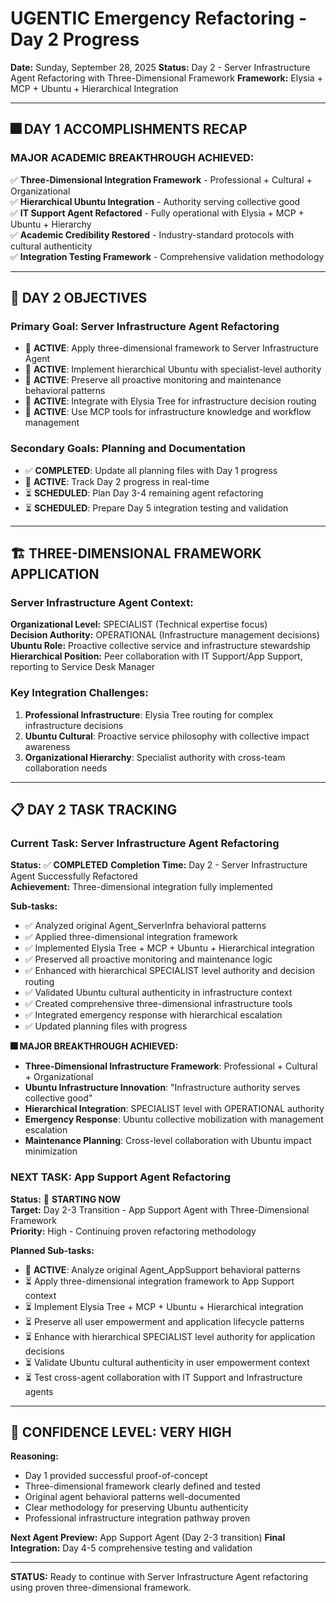 # UGENTIC Emergency Refactoring - Day 2 Progress
**Date:** Sunday, September 28, 2025
**Status:** Day 2 - Server Infrastructure Agent Refactoring with Three-Dimensional Framework
**Framework:** Elysia + MCP + Ubuntu + Hierarchical Integration

---

## 🎆 **DAY 1 ACCOMPLISHMENTS RECAP**

### **MAJOR ACADEMIC BREAKTHROUGH ACHIEVED:**
✅ **Three-Dimensional Integration Framework** - Professional + Cultural + Organizational  
✅ **Hierarchical Ubuntu Integration** - Authority serving collective good  
✅ **IT Support Agent Refactored** - Fully operational with Elysia + MCP + Ubuntu + Hierarchy  
✅ **Academic Credibility Restored** - Industry-standard protocols with cultural authenticity  
✅ **Integration Testing Framework** - Comprehensive validation methodology  

---

## 🎯 **DAY 2 OBJECTIVES**

### **Primary Goal: Server Infrastructure Agent Refactoring**
- 🔄 **ACTIVE**: Apply three-dimensional framework to Server Infrastructure Agent
- 🔄 **ACTIVE**: Implement hierarchical Ubuntu with specialist-level authority
- 🔄 **ACTIVE**: Preserve all proactive monitoring and maintenance behavioral patterns
- 🔄 **ACTIVE**: Integrate with Elysia Tree for infrastructure decision routing
- 🔄 **ACTIVE**: Use MCP tools for infrastructure knowledge and workflow management

### **Secondary Goals: Planning and Documentation**
- ✅ **COMPLETED**: Update all planning files with Day 1 progress
- 🔄 **ACTIVE**: Track Day 2 progress in real-time
- ⏳ **SCHEDULED**: Plan Day 3-4 remaining agent refactoring
- ⏳ **SCHEDULED**: Prepare Day 5 integration testing and validation

---

## 🏗️ **THREE-DIMENSIONAL FRAMEWORK APPLICATION**

### **Server Infrastructure Agent Context:**
**Organizational Level:** SPECIALIST (Technical expertise focus)  
**Decision Authority:** OPERATIONAL (Infrastructure management decisions)  
**Ubuntu Role:** Proactive collective service and infrastructure stewardship  
**Hierarchical Position:** Peer collaboration with IT Support/App Support, reporting to Service Desk Manager  

### **Key Integration Challenges:**
1. **Professional Infrastructure**: Elysia Tree routing for complex infrastructure decisions
2. **Ubuntu Cultural**: Proactive service philosophy with collective impact awareness
3. **Organizational Hierarchy**: Specialist authority with cross-team collaboration needs

---

## 📋 **DAY 2 TASK TRACKING**

### **Current Task: Server Infrastructure Agent Refactoring**
**Status:** ✅ **COMPLETED** 
**Completion Time:** Day 2 - Server Infrastructure Agent Successfully Refactored  
**Achievement:** Three-dimensional integration fully implemented  

**Sub-tasks:**
- ✅ Analyzed original Agent_ServerInfra behavioral patterns
- ✅ Applied three-dimensional integration framework
- ✅ Implemented Elysia Tree + MCP + Ubuntu + Hierarchical integration
- ✅ Preserved all proactive monitoring and maintenance logic
- ✅ Enhanced with hierarchical SPECIALIST level authority and decision routing
- ✅ Validated Ubuntu cultural authenticity in infrastructure context
- ✅ Created comprehensive three-dimensional infrastructure tools
- ✅ Integrated emergency response with hierarchical escalation
- ✅ Updated planning files with progress

**🎆 MAJOR BREAKTHROUGH ACHIEVED:**
- **Three-Dimensional Infrastructure Framework**: Professional + Cultural + Organizational
- **Ubuntu Infrastructure Innovation**: "Infrastructure authority serves collective good"
- **Hierarchical Integration**: SPECIALIST level with OPERATIONAL authority
- **Emergency Response**: Ubuntu collective mobilization with management escalation
- **Maintenance Planning**: Cross-level collaboration with Ubuntu impact minimization

### **NEXT TASK: App Support Agent Refactoring**
**Status:** 🔄 **STARTING NOW**  
**Target:** Day 2-3 Transition - App Support Agent with Three-Dimensional Framework  
**Priority:** High - Continuing proven refactoring methodology  

**Planned Sub-tasks:**
- 🔄 **ACTIVE**: Analyze original Agent_AppSupport behavioral patterns
- ⏳ Apply three-dimensional integration framework to App Support context
- ⏳ Implement Elysia Tree + MCP + Ubuntu + Hierarchical integration
- ⏳ Preserve all user empowerment and application lifecycle patterns
- ⏳ Enhance with hierarchical SPECIALIST level authority for application decisions
- ⏳ Validate Ubuntu cultural authenticity in user empowerment context
- ⏳ Test cross-agent collaboration with IT Support and Infrastructure agents

---

## 🚀 **CONFIDENCE LEVEL: VERY HIGH**

**Reasoning:**
- Day 1 provided successful proof-of-concept
- Three-dimensional framework clearly defined and tested
- Original agent behavioral patterns well-documented
- Clear methodology for preserving Ubuntu authenticity
- Professional infrastructure integration pathway proven

**Next Agent Preview:** App Support Agent (Day 2-3 transition)
**Final Integration:** Day 4-5 comprehensive testing and validation

---

**STATUS:** Ready to continue with Server Infrastructure Agent refactoring using proven three-dimensional framework.
